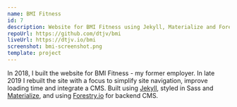 ```yaml
---
name: BMI Fitness
id: 7
description: Website for BMI Fitness using Jekyll, Materialize and Forestry.io
repoUrl: https://github.com/dtjv/bmi
liveUrl: https://dtjv.io/bmi
screenshot: bmi-screenshot.png
template: project
---
```


In 2018, I built the website for BMI Fitness - my former employer. In late 2019
I rebuilt the site with a focus to simplify site navigation, improve loading
time and integrate a CMS. Built using [Jekyll](https://jekyllrb.com/), styled in
Sass and [Materialize](https://materializecss.com/), and using
[Forestry.io](https://forestry.io/) for backend CMS.

<!-- more -->
